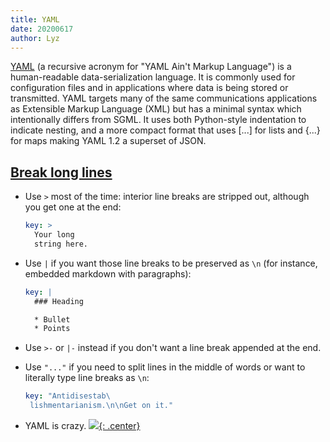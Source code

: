 ```yaml
---
title: YAML
date: 20200617
author: Lyz
---
```


[YAML](https://en.wikipedia.org/wiki/YAML) (a recursive acronym for "YAML Ain't
Markup Language") is a human-readable data-serialization language. It is
commonly used for configuration files and in applications where data is being
stored or transmitted. YAML targets many of the same communications applications
as Extensible Markup Language (XML) but has a minimal syntax which intentionally
differs from SGML. It uses both Python-style indentation to indicate nesting,
and a more compact format that uses [...] for lists and {...} for maps making
YAML 1.2 a superset of JSON.

## [Break long lines](https://stackoverflow.com/a/21699210)

* Use `>` most of the time: interior line breaks are stripped out, although you
    get one at the end:

    ```yaml
    key: >
      Your long
      string here.
    ```

* Use `|` if you want those line breaks to be preserved as `\n` (for instance,
    embedded markdown with paragraphs):

    ```yaml
    key: |
      ### Heading

      * Bullet
      * Points
    ```

* Use `>-` or `|-` instead if you don't want a line break appended at the end.

* Use `"..."` if you need to split lines in the middle of words or want to
    literally type line breaks as `\n`:

    ```yaml
    key: "Antidisestab\
     lishmentarianism.\n\nGet on it."
    ```

* YAML is crazy.
[![](not-by-ai.svg){: .center}](https://notbyai.fyi)
